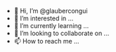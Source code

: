 - 👋 Hi, I’m @glaubercongui
- 👀 I’m interested in ...
- 🌱 I’m currently learning ...
- 💞️ I’m looking to collaborate on ...
- 📫 How to reach me ...

<!---
glaubercongui/glaubercongui is a ✨ special ✨ repository because its `README.md` (this file) appears on your GitHub profile.
You can click the Preview link to take a look at your changes.
--->
